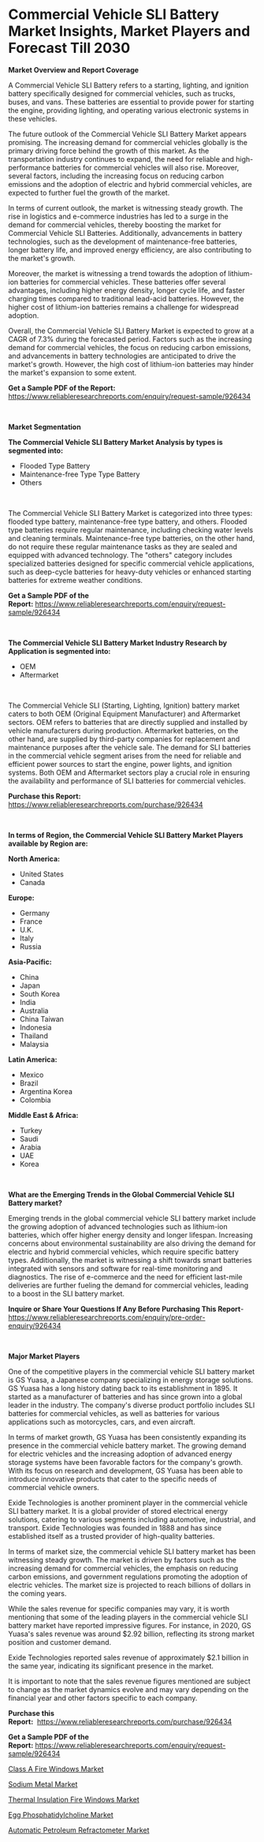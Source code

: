<p><h1>Commercial Vehicle SLI Battery Market Insights, Market Players and Forecast Till 2030</h1></p><p><strong>Market Overview and Report Coverage</strong></p>
<p><p>A Commercial Vehicle SLI Battery refers to a starting, lighting, and ignition battery specifically designed for commercial vehicles, such as trucks, buses, and vans. These batteries are essential to provide power for starting the engine, providing lighting, and operating various electronic systems in these vehicles.</p><p>The future outlook of the Commercial Vehicle SLI Battery Market appears promising. The increasing demand for commercial vehicles globally is the primary driving force behind the growth of this market. As the transportation industry continues to expand, the need for reliable and high-performance batteries for commercial vehicles will also rise. Moreover, several factors, including the increasing focus on reducing carbon emissions and the adoption of electric and hybrid commercial vehicles, are expected to further fuel the growth of the market.</p><p>In terms of current outlook, the market is witnessing steady growth. The rise in logistics and e-commerce industries has led to a surge in the demand for commercial vehicles, thereby boosting the market for Commercial Vehicle SLI Batteries. Additionally, advancements in battery technologies, such as the development of maintenance-free batteries, longer battery life, and improved energy efficiency, are also contributing to the market's growth.</p><p>Moreover, the market is witnessing a trend towards the adoption of lithium-ion batteries for commercial vehicles. These batteries offer several advantages, including higher energy density, longer cycle life, and faster charging times compared to traditional lead-acid batteries. However, the higher cost of lithium-ion batteries remains a challenge for widespread adoption.</p><p>Overall, the Commercial Vehicle SLI Battery Market is expected to grow at a CAGR of 7.3% during the forecasted period. Factors such as the increasing demand for commercial vehicles, the focus on reducing carbon emissions, and advancements in battery technologies are anticipated to drive the market's growth. However, the high cost of lithium-ion batteries may hinder the market's expansion to some extent.</p></p>
<p><strong>Get a Sample PDF of the Report:</strong> <a href="https://www.reliableresearchreports.com/enquiry/request-sample/926434">https://www.reliableresearchreports.com/enquiry/request-sample/926434</a></p>
<p>&nbsp;</p>
<p><strong>Market Segmentation</strong></p>
<p><strong>The Commercial Vehicle SLI Battery Market Analysis by types is segmented into:</strong></p>
<p><ul><li>Flooded Type Battery</li><li>Maintenance-free Type Type Battery</li><li>Others</li></ul></p>
<p>&nbsp;</p>
<p><p>The Commercial Vehicle SLI Battery Market is categorized into three types: flooded type battery, maintenance-free type battery, and others. Flooded type batteries require regular maintenance, including checking water levels and cleaning terminals. Maintenance-free type batteries, on the other hand, do not require these regular maintenance tasks as they are sealed and equipped with advanced technology. The "others" category includes specialized batteries designed for specific commercial vehicle applications, such as deep-cycle batteries for heavy-duty vehicles or enhanced starting batteries for extreme weather conditions.</p></p>
<p><strong>Get a Sample PDF of the Report:</strong>&nbsp;<a href="https://www.reliableresearchreports.com/enquiry/request-sample/926434">https://www.reliableresearchreports.com/enquiry/request-sample/926434</a></p>
<p>&nbsp;</p>
<p><strong>The Commercial Vehicle SLI Battery Market Industry Research by Application is segmented into:</strong></p>
<p><ul><li>OEM</li><li>Aftermarket</li></ul></p>
<p>&nbsp;</p>
<p><p>The Commercial Vehicle SLI (Starting, Lighting, Ignition) battery market caters to both OEM (Original Equipment Manufacturer) and Aftermarket sectors. OEM refers to batteries that are directly supplied and installed by vehicle manufacturers during production. Aftermarket batteries, on the other hand, are supplied by third-party companies for replacement and maintenance purposes after the vehicle sale. The demand for SLI batteries in the commercial vehicle segment arises from the need for reliable and efficient power sources to start the engine, power lights, and ignition systems. Both OEM and Aftermarket sectors play a crucial role in ensuring the availability and performance of SLI batteries for commercial vehicles.</p></p>
<p><strong>Purchase this Report:</strong>&nbsp; <a href="https://www.reliableresearchreports.com/purchase/926434">https://www.reliableresearchreports.com/purchase/926434</a></p>
<p>&nbsp;</p>
<p><strong>In terms of Region, the Commercial Vehicle SLI Battery Market Players available by Region are:</strong></p>
<p>
    <p> <strong> North America: </strong>
        <ul>
            <li>United States</li>
            <li>Canada</li>
        </ul>
        </p> 
    <p> <strong> Europe: </strong>
        <ul>
            <li>Germany</li>
            <li>France</li>
            <li>U.K.</li>
            <li>Italy</li>
            <li>Russia</li>
        </ul>
        </p> 
    <p> <strong> Asia-Pacific: </strong>
        <ul>
            <li>China</li>
            <li>Japan</li>
            <li>South Korea</li>
            <li>India</li>
            <li>Australia</li>
            <li>China Taiwan</li>
            <li>Indonesia</li>
            <li>Thailand</li>
            <li>Malaysia</li>
        </ul>
        </p> 
    <p> <strong> Latin America: </strong>
        <ul>
            <li>Mexico</li>
            <li>Brazil</li>
            <li>Argentina Korea</li>
            <li>Colombia</li>
        </ul>
        </p> 
    <p> <strong> Middle East & Africa: </strong>
        <ul>
            <li>Turkey</li>
            <li>Saudi</li>
            <li>Arabia</li>
            <li>UAE</li>
            <li>Korea</li>
        </ul>
    </p>
    </p>
<p>&nbsp;</p>
<p><strong>What are the Emerging Trends in the Global Commercial Vehicle SLI Battery market?</strong></p>
<p><p>Emerging trends in the global commercial vehicle SLI battery market include the growing adoption of advanced technologies such as lithium-ion batteries, which offer higher energy density and longer lifespan. Increasing concerns about environmental sustainability are also driving the demand for electric and hybrid commercial vehicles, which require specific battery types. Additionally, the market is witnessing a shift towards smart batteries integrated with sensors and software for real-time monitoring and diagnostics. The rise of e-commerce and the need for efficient last-mile deliveries are further fueling the demand for commercial vehicles, leading to a boost in the SLI battery market.</p></p>
<p><strong>Inquire or Share Your Questions If Any Before Purchasing This Report</strong>- <a href="https://www.reliableresearchreports.com/enquiry/pre-order-enquiry/926434">https://www.reliableresearchreports.com/enquiry/pre-order-enquiry/926434</a></p>
<p>&nbsp;</p>
<p><strong>Major Market Players</strong></p>
<p><p>One of the competitive players in the commercial vehicle SLI battery market is GS Yuasa, a Japanese company specializing in energy storage solutions. GS Yuasa has a long history dating back to its establishment in 1895. It started as a manufacturer of batteries and has since grown into a global leader in the industry. The company's diverse product portfolio includes SLI batteries for commercial vehicles, as well as batteries for various applications such as motorcycles, cars, and even aircraft.</p><p>In terms of market growth, GS Yuasa has been consistently expanding its presence in the commercial vehicle battery market. The growing demand for electric vehicles and the increasing adoption of advanced energy storage systems have been favorable factors for the company's growth. With its focus on research and development, GS Yuasa has been able to introduce innovative products that cater to the specific needs of commercial vehicle owners.</p><p>Exide Technologies is another prominent player in the commercial vehicle SLI battery market. It is a global provider of stored electrical energy solutions, catering to various segments including automotive, industrial, and transport. Exide Technologies was founded in 1888 and has since established itself as a trusted provider of high-quality batteries.</p><p>In terms of market size, the commercial vehicle SLI battery market has been witnessing steady growth. The market is driven by factors such as the increasing demand for commercial vehicles, the emphasis on reducing carbon emissions, and government regulations promoting the adoption of electric vehicles. The market size is projected to reach billions of dollars in the coming years.</p><p>While the sales revenue for specific companies may vary, it is worth mentioning that some of the leading players in the commercial vehicle SLI battery market have reported impressive figures. For instance, in 2020, GS Yuasa's sales revenue was around $2.92 billion, reflecting its strong market position and customer demand.</p><p>Exide Technologies reported sales revenue of approximately $2.1 billion in the same year, indicating its significant presence in the market.</p><p>It is important to note that the sales revenue figures mentioned are subject to change as the market dynamics evolve and may vary depending on the financial year and other factors specific to each company.</p></p>
<p><strong>Purchase this Report:</strong>&nbsp;&nbsp;<a href="https://www.reliableresearchreports.com/purchase/926434">https://www.reliableresearchreports.com/purchase/926434</a></p>
<p></p>
<p><strong>Get a Sample PDF of the Report:</strong>&nbsp;<a href="https://www.reliableresearchreports.com/enquiry/request-sample/926434">https://www.reliableresearchreports.com/enquiry/request-sample/926434</a></p>
<p><p><a href="https://github.com/deliacustodio40/Market-Research-Report-List-1/blob/main/class-a-fire-windows-market.md">Class A Fire Windows Market</a></p><p><a href="https://medium.com/@nettieboyle84/sodium-metal-market-size-growth-forecast-2023-2030-a2994a593b19">Sodium Metal Market</a></p><p><a href="https://github.com/maliyahmorrow6654/Market-Research-Report-List-1/blob/main/thermal-insulation-fire-windows-market.md">Thermal Insulation Fire Windows Market</a></p><p><a href="https://medium.com/@helenablick2023/egg-phosphatidylcholine-market-size-growth-forecast-2023-2030-d24363bd932a">Egg Phosphatidylcholine Market</a></p><p><a href="https://www.linkedin.com/pulse/automatic-petroleum-refractometer-market-size-share-amp-qlige/">Automatic Petroleum Refractometer Market</a></p></p>